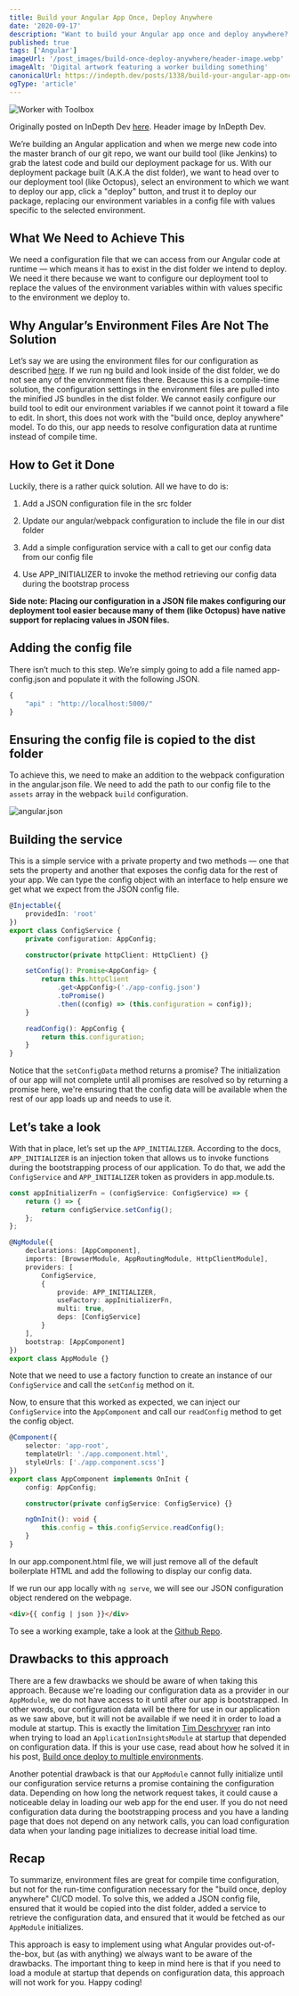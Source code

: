 ```yaml
---
title: Build your Angular App Once, Deploy Anywhere
date: '2020-09-17'
description: "Want to build your Angular app once and deploy anywhere? Learn why compile-time configuration isn't enough and how we can load configuration at run-time."
published: true
tags: ['Angular']
imageUrl: '/post_images/build-once-deploy-anywhere/header-image.webp'
imageAlt: 'Digital artwork featuring a worker building something'
canonicalUrl: https://indepth.dev/posts/1338/build-your-angular-app-once-deploy-anywhere
ogType: 'article'
---
```


![Worker with Toolbox](/post_images/build-once-deploy-anywhere/header-image.webp)

Originally posted on InDepth Dev [here](https://indepth.dev/posts/1338/build-your-angular-app-once-deploy-anywhere). Header image by InDepth Dev.

We’re building an Angular application and when we merge new code into the master branch of our git repo, we want our build tool (like Jenkins) to grab the latest code and build our deployment package for us. With our deployment package built (A.K.A the dist folder), we want to head over to our deployment tool (like Octopus), select an environment to which we want to deploy our app, click a "deploy" button, and trust it to deploy our package, replacing our environment variables in a config file with values specific to the selected environment.

## What We Need to Achieve This

We need a configuration file that we can access from our Angular code at runtime — which means it has to exist in the dist folder we intend to deploy. We need it there because we want to configure our deployment tool to replace the values of the environment variables within with values specific to the environment we deploy to.

## Why Angular’s Environment Files Are Not The Solution

Let’s say we are using the environment files for our configuration as described [here](https://angular.io/guide/build). If we run ng build and look inside of the dist folder, we do not see any of the environment files there. Because this is a compile-time solution, the configuration settings in the environment files are pulled into the minified JS bundles in the dist folder. We cannot easily configure our build tool to edit our environment variables if we cannot point it toward a file to edit. In short, this does not work with the "build once, deploy anywhere" model. To do this, our app needs to resolve configuration data at runtime instead of compile time.

## How to Get it Done

Luckily, there is a rather quick solution. All we have to do is:

1. Add a JSON configuration file in the src folder

2. Update our angular/webpack configuration to include the file in our dist folder

3. Add a simple configuration service with a call to get our config data from our config file

4. Use APP_INITIALIZER to invoke the method retrieving our config data during the bootstrap process

**Side note: Placing our configuration in a JSON file makes configuring our deployment tool easier because many of them (like Octopus) have native support for replacing values in JSON files.**

## Adding the config file

There isn’t much to this step. We’re simply going to add a file named app-config.json and populate it with the following JSON.

```typescript
{
    "api" : "http://localhost:5000/"
}
```

## Ensuring the config file is copied to the dist folder

To achieve this, we need to make an addition to the webpack configuration in the angular.json file. We need to add the path to our config file to the `assets` array in the webpack `build` configuration.

![angular.json](/post_images/build-once-deploy-anywhere/angularjson.png)

## Building the service

This is a simple service with a private property and two methods — one that sets the property and another that exposes the config data for the rest of your app. We can type the config object with an interface to help ensure we get what we expect from the JSON config file.

```typescript
@Injectable({
	providedIn: 'root'
})
export class ConfigService {
	private configuration: AppConfig;

	constructor(private httpClient: HttpClient) {}

	setConfig(): Promise<AppConfig> {
		return this.httpClient
			.get<AppConfig>('./app-config.json')
			.toPromise()
			.then((config) => (this.configuration = config));
	}

	readConfig(): AppConfig {
		return this.configuration;
	}
}
```

Notice that the `setConfigData` method returns a promise? The initialization of our app will not complete until all promises are resolved so by returning a promise here, we're ensuring that the config data will be available when the rest of our app loads up and needs to use it.

## Let’s take a look

With that in place, let’s set up the `APP_INITIALIZER`. According to the docs, `APP_INITIALIZER` is an injection token that allows us to invoke functions during the bootstrapping process of our application. To do that, we add the `ConfigService` and `APP_INITIALIZER` token as providers in app.module.ts.

```typescript
const appInitializerFn = (configService: ConfigService) => {
	return () => {
		return configService.setConfig();
	};
};

@NgModule({
	declarations: [AppComponent],
	imports: [BrowserModule, AppRoutingModule, HttpClientModule],
	providers: [
		ConfigService,
		{
			provide: APP_INITIALIZER,
			useFactory: appInitializerFn,
			multi: true,
			deps: [ConfigService]
		}
	],
	bootstrap: [AppComponent]
})
export class AppModule {}
```

Note that we need to use a factory function to create an instance of our `ConfigService` and call the `setConfig` method on it.

Now, to ensure that this worked as expected, we can inject our `ConfigService` into the `AppComponent` and call our `readConfig` method to get the config object.

```typescript
@Component({
	selector: 'app-root',
	templateUrl: './app.component.html',
	styleUrls: ['./app.component.scss']
})
export class AppComponent implements OnInit {
	config: AppConfig;

	constructor(private configService: ConfigService) {}

	ngOnInit(): void {
		this.config = this.configService.readConfig();
	}
}
```

In our app.component.html file, we will just remove all of the default boilerplate HTML and add the following to display our config data.

If we run our app locally with `ng serve`, we will see our JSON configuration object rendered on the webpage.

```html
<div>{{ config | json }}</div>
```

To see a working example, take a look at the [Github Repo](https://github.com/KylerJohnsonDev/ng-runtime-config).

## Drawbacks to this approach

There are a few drawbacks we should be aware of when taking this approach. Because we're loading our configuration data as a provider in our `AppModule`, we do not have access to it until after our app is bootstrapped. In other words, our configuration data will be there for use in our application as we saw above, but it will not be available if we need it in order to load a module at startup. This is exactly the limitation [Tim Deschryver](https://indepth.dev/authors/1010/timdeschryver) ran into when trying to load an `ApplicationInsightsModule` at startup that depended on configuration data. If this is your use case, read about how he solved it in his post, [Build once deploy to multiple environments](https://admin.indepth.dev/build-once-deploy-to-multiple-environments/).

Another potential drawback is that our `AppModule` cannot fully initialize until our configuration service returns a promise containing the configuration data. Depending on how long the network request takes, it could cause a noticeable delay in loading our web app for the end user. If you do not need configuration data during the bootstrapping process and you have a landing page that does not depend on any network calls, you can load configuration data when your landing page initializes to decrease initial load time.

## Recap

To summarize, environment files are great for compile time configuration, but not for the run-time configuration necessary for the "build once, deploy anywhere" CI/CD model. To solve this, we added a JSON config file, ensured that it would be copied into the dist folder, added a service to retrieve the configuration data, and ensured that it would be fetched as our `AppModule` initializes.

This approach is easy to implement using what Angular provides out-of-the-box, but (as with anything) we always want to be aware of the drawbacks. The important thing to keep in mind here is that if you need to load a module at startup that depends on configuration data, this approach will not work for you. Happy coding!
